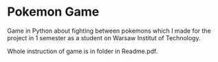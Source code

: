 # Pokemon Game

Game in Python about fighting between pokemons which I made for the project in 1 semester as a student on Warsaw Institut of Technology. 

Whole instruction of game is in folder in Readme.pdf.
